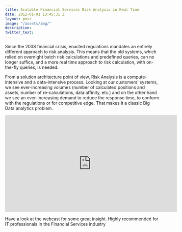 ```yaml
---
title: Scalable Financial Services Risk Analysis in Real Time
date: 2012-01-01 13:45:31 Z
layout: post
image: "/assets/img/"
description: 
twitter_text: 
---
```


Since the 2008 financial crisis, enacted regulations mandates an entirely different approach to risk analysis. This means that the old systems, which relied on overnight batch risk calculations and predefined queries, can no longer suffice, and a more real time approach to risk calculation, with on-the-fly queries, is needed.

From a solution architecture point of view, Risk Analysis is a compute-intensive and a data-intensive process. Looking at our customers’ systems, we see ever-increasing volumes (number of calculated positions and assets, number of re-calculations, data affinity, etc.) and on the other hand we see an ever-increasing demand to reduce the response time, to conform with the regulations or for competitive edge. That makes it a classic Big Data analytics problem.

<iframe width="560" height="315" src="https://www.youtube.com/embed/TmG5XHiSddc" frameborder="0" allowfullscreen></iframe>

Have a look at the webcast for some great insight. Highly recommended for IT professionals in the Financial Services industry
